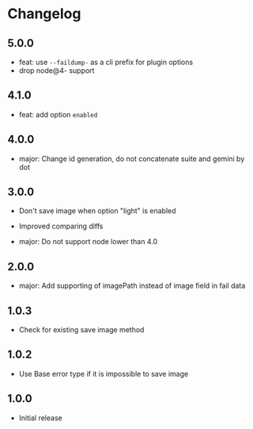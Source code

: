 # Changelog

## 5.0.0

* feat: use `--faildump-` as a cli prefix for plugin options
* drop node@4- support

## 4.1.0

* feat: add option `enabled`

## 4.0.0

* major: Change id generation, do not concatenate suite and gemini by dot

## 3.0.0

* Don't save image when option "light" is enabled
* Improved comparing diffs

* major: Do not support node lower than 4.0

## 2.0.0

* major: Add supporting of imagePath instead of image field in fail data

## 1.0.3

* Check for existing save image method

## 1.0.2

* Use Base error type if it is impossible to save image

## 1.0.0

* Initial release
